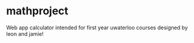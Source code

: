 # mathproject
Web app calculator intended for first year uwaterloo courses designed by leon and jamie!
